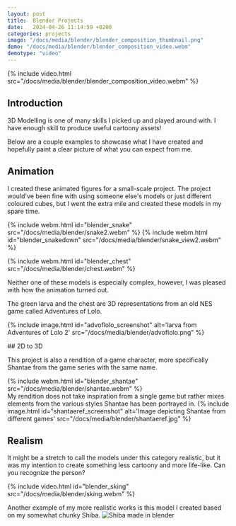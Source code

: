 ```yaml
---
layout: post
title:  Blender Projects
date:   2024-04-26 11:14:59 +0200
categories: projects
image: "/docs/media/blender/blender_composition_thumbnail.png"
demo: "/docs/media/blender/blender_composition_video.webm"
demotype: "video"
---
```




{% include video.html src="/docs/media/blender/blender_composition_video.webm" %}


## Introduction
3D Modelling is one of many skills I picked up and played around with. I have enough skill to produce useful cartoony assets!

Below are a couple examples to showcase what I have created and hopefully paint a clear picture of what you can expect from me. 

## Animation


I created these animated figures for a small-scale project.
The project would've been fine with using someone else's models or just different coloured cubes, but I went the extra mile and created these models in my spare time.

{% include webm.html id="blender_snake" src="/docs/media/blender/snake2.webm" %}
{% include webm.html id="blender_snakedown" src="/docs/media/blender/snake_view2.webm" %}

{% include webm.html id="blender_chest" src="/docs/media/blender/chest.webm" %}

Neither one of these models is especially complex, however, I was pleased with how the animation turned out.
<div id="screenshottext" markdown="1">

The green larva and the chest are 3D representations from an old NES game called Adventures of Lolo. 

{% include image.html id="advoflolo_screenshot" alt='larva from Adventures of Lolo 2' src="/docs/media/blender/advoflolo.png" %}
</div>
## 2D to 3D 

This project is also a rendition of a game character, more specifically Shantae from the game series with the same name. 
<div id="screenshottext" markdown="1">
{% include webm.html id="blender_shantae" src="/docs/media/blender/shantae.webm" %}

<div id="screenshottext_sub" markdown="1">
My rendition does not take inspiration from a single game but rather mixes elements from the various styles Shantae has been portrayed in.
{% include image.html id="shantaeref_screenshot" alt='Image depicting Shantae from different games' src="/docs/media/blender/shantaeref.jpg" %}
</div>
</div>


## Realism 
It might be a stretch to call the models under this category realistic, but it was my intention to create something less cartoony and more life-like. Can you recognize the person? 

{% include video.html id="blender_sking" src="/docs/media/blender/sking.webm" %}

Another example of my more realistic works is this model I created based on my somewhat chunky Shiba. 
![Shiba made in blender]({{site.baseurl}}/docs/media/blender/Doggo_v6.png)




